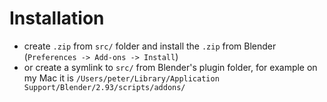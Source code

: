 # Installation

- create `.zip` from `src/` folder and install the `.zip` from Blender (`Preferences -> Add-ons -> Install`)
- or create a symlink to `src/` from Blender's plugin folder, for example on my Mac it is `/Users/peter/Library/Application Support/Blender/2.93/scripts/addons/`

